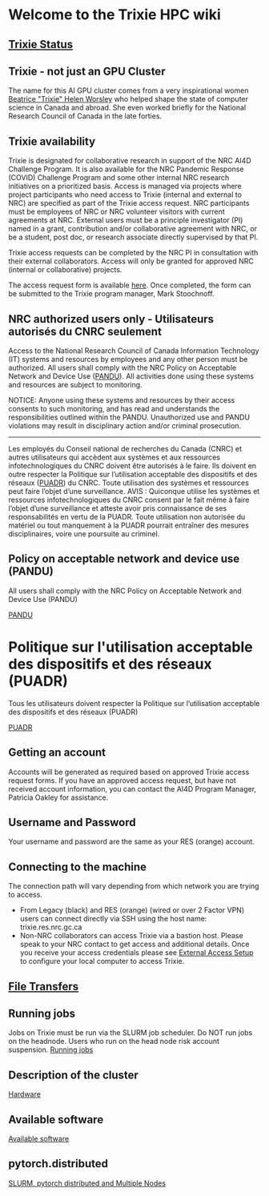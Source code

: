 # Welcome to the Trixie HPC wiki

## [Trixie Status](Trixie-Status.md)

## Trixie - not just an GPU Cluster

The name for this AI GPU cluster comes from a very inspirational women [Beatrice &#34;Trixie&#34; Helen Worsley](https://en.wikipedia.org/wiki/Beatrice_Worsley) who helped shape the state of computer science in Canada and abroad. She even worked briefly for the National Research Council of Canada in the late forties.

## Trixie availability

Trixie is designated for collaborative research in support of the NRC AI4D Challenge Program.  It is also available for the NRC Pandemic Response (COVID) Challenge Program and some other internal NRC research initiatives on a prioritized basis.  Access is managed via projects where project participants who need access to Trixie (internal and external to NRC) are specified as part of the Trixie access request.  NRC participants must be employees of NRC or NRC volunteer visitors with current agreements at NRC.  External users must be a principle investigator (PI) named in a grant, contribution and/or collaborative agreement with NRC, or be a student, post doc, or research associate directly supervised by that PI.

Trixie access requests can be completed by the NRC PI in consultation with their external collaborators.  Access will only be granted for approved NRC (internal or collaborative) projects.

The access request form is available [here](files/Beatrix-Request-Form-v2.1.docx "Trixie access form"). Once completed, the form can be submitted to the Trixie program manager, Mark Stoochnoff.

## NRC authorized users only - Utilisateurs autorisés du CNRC seulement

Access to the National Research Council of Canada Information Technology (IT) systems and resources by employees and any other person must be authorized. All users shall comply with the NRC Policy on Acceptable Network and Device Use ([PANDU](https://drive.google.com/file/d/1b7bqmdphgA9aB56kxB0_E0H-5JXsS7dH/view?usp=sharing)). All activities done using these systems and resources are subject to monitoring.

NOTICE: Anyone using these systems and resources by their access consents to such monitoring, and has read and understands the responsibilities outlined within the PANDU. Unauthorized use and PANDU violations may result in disciplinary action and/or criminal prosecution.

---

Les employés du Conseil national de recherches du Canada (CNRC) et autres utilisateurs qui accèdent aux systèmes et aux ressources infotechnologiques du CNRC doivent être autorisés à le faire. Ils doivent en outre respecter la Politique sur l’utilisation acceptable des dispositifs et des réseaux ([PUADR](https://drive.google.com/file/d/1ddNvXuF1uZd9lPDxLJE6IekMuPEoypcP/view?usp=sharing)) du CNRC. Toute utilisation des systèmes et ressources peut faire l’objet d’une surveillance.
AVIS : Quiconque utilise les systèmes et ressources infotechnologiques du CNRC consent par le fait même à faire l’objet d’une surveillance et atteste avoir pris connaissance de ses responsabilités en vertu de la PUADR. Toute utilisation non autorisée du matériel ou tout manquement à la PUADR pourrait entraîner des mesures disciplinaires, voire une poursuite au criminel.

## Policy on acceptable network and device use (PANDU)

All users shall comply with the NRC Policy on Acceptable Network and Device Use (PANDU)

[PANDU](https://drive.google.com/file/d/1b7bqmdphgA9aB56kxB0_E0H-5JXsS7dH/view?usp=sharing)

# Politique sur l'utilisation acceptable des dispositifs et des réseaux (PUADR)

Tous les utilisateurs doivent respecter la Politique sur l’utilisation acceptable des dispositifs et des réseaux (PUADR)

[PUADR](https://drive.google.com/file/d/1ddNvXuF1uZd9lPDxLJE6IekMuPEoypcP/view?usp=sharing)

## Getting an account

Accounts will be generated as required based on approved Trixie access request forms.  If you have an approved access request, but have not received account information, you can contact the AI4D Program Manager, Patricia Oakley for assistance.

## Username and Password

Your username and password are the same as your RES (orange) account.

## Connecting to the machine

The connection path will vary depending from which network you are trying to access.

* From Legacy (black) and RES (orange) (wired or over 2 Factor VPN) users can connect directly via SSH using the host name: trixie.res.nrc.gc.ca
* Non-NRC collaborators can access Trixie via a bastion host. Please speak to your NRC contact to get access and additional details. Once you receive your access credentials please see [External Access Setup](External-Access-Setup.md) to configure your local computer to access Trixie.

## [File Transfers](File-Transfers.md)

## Running jobs

Jobs on Trixie must be run via the SLURM job scheduler. Do NOT run jobs on the headnode. Users who run on the head node risk account suspension. [Running jobs](Running-jobs.md)

## Description of the cluster

[Hardware](Hardware.md)

## Available software

[Available software](Available-Software.md)

## pytorch.distributed

[SLURM, pytorch distributed and Multiple Nodes](SLURM,-pytorch-distributed-and-Multiple-Nodes.md)
